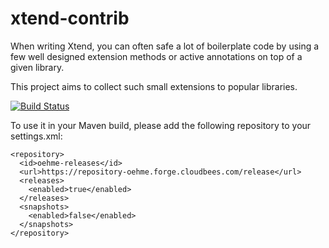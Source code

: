 xtend-contrib
=================

When writing Xtend, you can often safe a lot of boilerplate code
by using a few well designed extension methods or active annotations on top of a given library.

This project aims to collect such small extensions to popular libraries.

[![Build Status](https://oehme.ci.cloudbees.com/job/xtend-contrib/badge/icon)](https://oehme.ci.cloudbees.com/job/xtend-contrib/)

To use it in your Maven build, please add the following repository to your settings.xml:

    <repository>
      <id>oehme-releases</id>
      <url>https://repository-oehme.forge.cloudbees.com/release</url>
      <releases>
        <enabled>true</enabled>
      </releases>
      <snapshots>
        <enabled>false</enabled>
      </snapshots>
    </repository>
